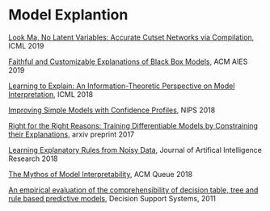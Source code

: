 # Model Explantion

[Look Ma, No Latent Variables: Accurate Cutset Networks via Compilation](http://proceedings.mlr.press/v97/rahman19a/rahman19a.pdf), ICML 2019

[Faithful and Customizable Explanations of Black Box Models](https://dl.acm.org/doi/pdf/10.1145/3306618.3314229), ACM AIES 2019

[Learning to Explain: An Information-Theoretic Perspective on Model Interpretation](http://proceedings.mlr.press/v80/chen18j/chen18j.pdf), ICML 2018

[Improving Simple Models with Confidence Profiles](https://papers.nips.cc/paper/2018/file/972cda1e62b72640cb7ac702714a115f-Paper.pdf), NIPS 2018

[Right for the Right Reasons: Training Differentiable Models by Constraining their Explanations](https://arxiv.org/pdf/1703.03717.pdf), arxiv preprint 2017

[Learning Explanatory Rules from Noisy Data](https://arxiv.org/abs/1711.04574), Journal of Artifical Intelligence Research 2018 

[The Mythos of Model Interpretability](https://dl.acm.org/doi/pdf/10.1145/3236386.3241340), ACM Queue 2018

[An empirical evaluation of the comprehensibility of decision table, tree and rule based predictive models](https://dl.acm.org/doi/10.1016/j.dss.2010.12.003), Decision Support Systems, 2011
